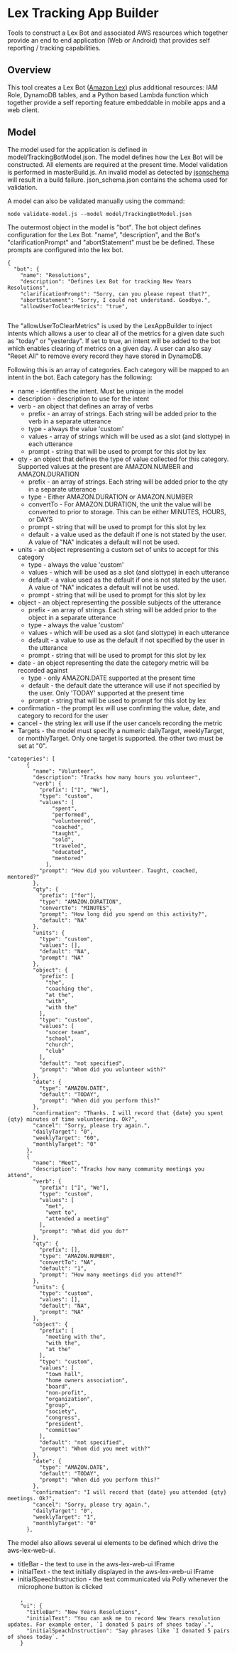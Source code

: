 # Lex Tracking App Builder

Tools to construct a Lex Bot and associated AWS resources which together
provide an end to end application (Web or Android) that provides self
reporting / tracking capabilities. 

## Overview
This tool creates a Lex Bot ([Amazon Lex](https://aws.amazon.com/lex/)) plus 
additional resources: IAM Role, DynamoDB tables, and a Python based Lambda function
which together provide a self reporting feature embeddable in mobile apps and
a web client. 

## Model
The model used for the application is defined in model/TrackingBotModel.json. The model 
defines how the Lex Bot will be constructed. All elements are required at the present time. Model 
validation is performed in masterBuild.js. An invalid model as detected by [jsonschema](https://www.npmjs.com/package/jsonschema) will
result in a build failure. json_schema.json contains the schema used for validation. 

A model can also be validated manually using the command:

```
node validate-model.js --model model/TrackingBotModel.json 
```

The outermost object in the model is "bot". The bot object defines configuration for the Lex Bot. 
"name", "description", and the Bot's "clarificationPrompt" and "abortStatement" must be be defined. 
These prompts are configured into the lex bot.

```
{
  "bot": {
    "name": "Resolutions",
    "description": "Defines Lex Bot for tracking New Years Resolutions",
    "clarificationPrompt": "Sorry, can you please repeat that?",
    "abortStatement": "Sorry, I could not understand. Goodbye.",
    "allowUserToClearMetrics": "true",
    
```

The "allowUserToClearMetrics" is used by the LexAppBuilder to inject intents which allows a user to clear 
all of the metrics for a given date such as "today" or "yesterday". If set to true, an intent will be
added to the bot which enables clearing of metrics on a given day. A user can also say "Reset All" to remove
every record they have stored in DynamoDB.

Following this is an array of categories. Each category will be mapped to an intent in the bot. Each category
has the following:

* name - identifies the intent. Must be unique in the model
* description - description to use for the intent
* verb - an object that defines an array of verbs
    * prefix - an array of strings. Each string will be added prior to the verb in a separate utterance
    * type - always the value 'custom'
    * values - array of strings which will be used as a slot (and slottype) in each utterance
    * prompt - string that will be used to prompt for this slot by lex
* qty - an object that defines the type of value collected for this category. Supported values at the present
are AMAZON.NUMBER and AMAZON.DURATION
    * prefix - an array of strings. Each string will be added prior to the qty in a separate utterance
    * type - Either AMAZON.DURATION or AMAZON.NUMBER
    * convertTo - For AMAZON.DURATION, the unit the value will be converted to prior to storage. This can be
    either MINUTES, HOURS, or DAYS
    * prompt - string that will be used to prompt for this slot by lex
    * default - a value used as the default if one is not stated by the user. A value of "NA" indicates a
    default will not be used. 
* units - an object representing a custom set of units to accept for this category
    * type - always the value 'custom'
    * values - which will be used as a slot (and slottype) in each utterance
    * default - a value used as the default if one is not stated by the user. A value of "NA" indicates a
    default will not be used. 
    * prompt - string that will be used to prompt for this slot by lex
* object - an object representing the possible subjects of the utterance
    * prefix - an array of strings. Each string will be added prior to the object in a separate utterance
    * type - always the value 'custom'
    * values - which will be used as a slot (and slottype) in each utterance 
    * default - a value to use as the default if not specified by the user in the utterance
    * prompt - string that will be used to prompt for this slot by lex
* date - an object representing the date the category metric will be recorded against
    * type - only AMAZON.DATE supported at the present time
    * default - the default date the utterance will use if not specified by the user. Only 'TODAY' supported
    at the present time
    * prompt - string that will be used to prompt for this slot by lex
* confirmation - the prompt lex will use confirming the value, date, and category to record for the user
* cancel - the string lex will use if the user cancels recording the metric
* Targets - the model must specify a numeric dailyTarget, weeklyTarget, or monthlyTarget. Only one target is supported. 
the other two must be set at "0". 


```
"categories": [
      {
        "name": "Volunteer",
        "description": "Tracks how many hours you volunteer",
        "verb": {
          "prefix": ["I", "We"],
          "type": "custom",
          "values": [
              "spent",
              "performed",
              "volunteered",
              "coached",
              "taught",
              "sold",
              "traveled",
              "educated",
              "mentored"
            ],
          "prompt": "How did you volunteer. Taught, coached, mentored?"
        },
        "qty": {
          "prefix": ["for"],
          "type": "AMAZON.DURATION",
          "convertTo": "MINUTES",
          "prompt": "How long did you spend on this activity?",
          "default": "NA"
        },
        "units": {
          "type": "custom",
          "values": [],
          "default": "NA",
          "prompt": "NA"
        },
        "object": {
          "prefix": [
            "the",
            "coaching the",
            "at the",
            "with",
            "with the"
          ],
          "type": "custom",
          "values": [
            "soccer team",
            "school",
            "church",
            "club"
          ],
          "default": "not specified",
          "prompt": "Whom did you volunteer with?"
        },
        "date": {
          "type": "AMAZON.DATE",
          "default": "TODAY",
          "prompt": "When did you perform this?"
        },
        "confirmation": "Thanks. I will record that {date} you spent {qty} minutes of time volunteering. Ok?",
        "cancel": "Sorry, please try again.",
        "dailyTarget": "0",
        "weeklyTarget": "60",
        "monthlyTarget": "0"
      },
      {
        "name": "Meet",
        "description": "Tracks how many community meetings you attend",
        "verb": {
          "prefix": ["I", "We"],
          "type": "custom",
          "values": [
            "met",
            "went to",
            "attended a meeting"
          ],
          "prompt": "What did you do?"
        },
        "qty": {
          "prefix": [],
          "type": "AMAZON.NUMBER",
          "convertTo": "NA",
          "default": "1",
          "prompt": "How many meetings did you attend?"
        },
        "units": {
          "type": "custom",
          "values": [],
          "default": "NA",
          "prompt": "NA"
        },
        "object": {
          "prefix": [
            "meeting with the",
            "with the",
            "at the"
          ],
          "type": "custom",
          "values": [
            "town hall",
            "home owners association",
            "board",
            "non-profit",
            "organization",
            "group",
            "society",
            "congress",
            "president",
            "committee"
          ],
          "default": "not specified",
          "prompt": "Whom did you meet with?"
        },
        "date": {
          "type": "AMAZON.DATE",
          "default": "TODAY",
          "prompt": "When did you perform this?"
        },
        "confirmation": "I will record that {date} you attended {qty} meetings. Ok?",
        "cancel": "Sorry, please try again.",
        "dailyTarget": "0",
        "weeklyTarget": "1",
        "monthlyTarget": "0"
      },

```
The model also allows several ui elements to be defined which drive the aws-lex-web-ui.
* titleBar - the text to use in the aws-lex-web-ui IFrame
* initialText - the text initially displayed in the aws-lex-web-ui IFrame
* initialSpeechInstruction - the text communicated via Polly whenever the microphone button is clicked

```
    , 
    "ui": {
      "titleBar": "New Years Resolutions",
      "initialText": "You can ask me to record New Years resolution updates. For example enter, `I donated 5 pairs of shoes today`.",
      "initialSpeachInstruction": "Say phrases like `I donated 5 pairs of shoes today`. "
    }
```
